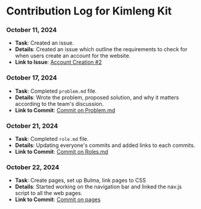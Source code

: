 # Contribution Log for Kimleng Kit

### October 11, 2024

- **Task**: Created an issue.
- **Details**: Created an issue which outline the requirements to check for when users create an account for the website.
- **Link to Issue**: [Account Creation #2](https://github.com/Fpantoja2001/event-tbd/issues/2)

### October 17, 2024

- **Task**: Completed `problem.md` file.
- **Details**: Wrote the problem, proposed solution, and why it matters according to the team's discussion.
- **Link to Commit**: [Commit on Problem.md](https://github.com/Fpantoja2001/event-tbd/commit/93a36ac4330ae5f961da172902fa9501c72dba6d)

### October 21, 2024

- **Task**: Completed `role.md` file.
- **Details**: Updating everyone's commits and added links to each commits.
- **Link to Commit**: [Commit on Roles.md](https://github.com/Fpantoja2001/event-tbd/commit/d8feb42017c55ccaa54f1740b2c07dbf522f6104#diff-8d341108ea94cc7c4d7a9b569444055a7f2ddfc73646fa2d2b48e28d2f8ae2b1R7)

### October 22, 2024
- **Task**: Create pages, set up Bulma, link pages to CSS
- **Details**: Started working on the navigation bar and linked the nav.js script to all the web pages.
- **Link to Commit**: [Commit on pages](https://github.com/Fpantoja2001/event-tbd/pull/9/commits/932bb6346f075af60884a1e85422a964f1c34d3d)
